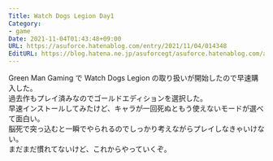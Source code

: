 ```yaml
---
Title: Watch Dogs Legion Day1
Category:
- game
Date: 2021-11-04T01:43:48+09:00
URL: https://asuforce.hatenablog.com/entry/2021/11/04/014348
EditURL: https://blog.hatena.ne.jp/asuforcegt/asuforce.hatenablog.com/atom/entry/13574176438029330909
---
```


Green Man Gaming で Watch Dogs Legion の取り扱いが開始したので早速購入した。  
過去作もプレイ済みなのでゴールドエディションを選択した。  
早速インストールしてみたけど、キャラが一回死ぬともう使えないモードが選べて面白い。  
脳死で突っ込むと一瞬でやられるのでしっかり考えながらプレイしなきゃいけない。  
まだまだ慣れてないけど、これからやっていくぞ。
